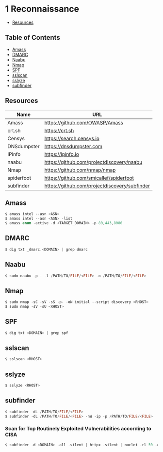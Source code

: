 # 1 Reconnaissance

- [Resources](https://github.com/0xsyr0/Red-Team-Field-Guide/blob/main/reconnaissance.md#Resources)

## Table of Contents

- [Amass](https://github.com/0xsyr0/Red-Team-Field-Guide/blob/main/reconnaissance.md#Amass)
- [DMARC](https://github.com/0xsyr0/Red-Team-Field-Guide/blob/main/reconnaissance.md#DMARC)
- [Naabu](https://github.com/0xsyr0/Red-Team-Field-Guide/blob/main/reconnaissance.md#Naabu)
- [Nmap](https://github.com/0xsyr0/Red-Team-Field-Guide/blob/main/reconnaissance.md#Nmap)
- [SPF](https://github.com/0xsyr0/Red-Team-Field-Guide/blob/main/reconnaissance.md#SPF)
- [sslscan](https://github.com/0xsyr0/Red-Team-Field-Guide/blob/main/reconnaissance.md#sslscan)
- [sslyze](https://github.com/0xsyr0/Red-Team-Field-Guide/blob/main/reconnaissance.md#sslyze)
- [subfinder](https://github.com/0xsyr0/Red-Team-Field-Guide/blob/main/reconnaissance.md#subfinder)

## Resources

| Name | URL |
| --- | --- |
| Amass | https://github.com/OWASP/Amass |
| crt.sh | https://crt.sh |
| Censys | https://search.censys.io |
| DNSdumpster | https://dnsdumpster.com |
| IPinfo | https://ipinfo.io |
| naabu | https://github.com/projectdiscovery/naabu |
| Nmap | https://github.com/nmap/nmap |
| spiderfoot | https://github.com/smicallef/spiderfoot |
| subfinder | https://github.com/projectdiscovery/subfinder |

## Amass

```c
$ amass intel --asn <ASN>
$ amass intel --asn <ASN> -list
$ amass enum -active -d <TARGET_DOMAIN> -p 80,443,8080
```

## DMARC

```c
$ dig txt _dmarc.<DOMAIN> | grep dmarc
```

## Naabu

```c
$ sudo naabu -p - -l /PATH/TO/FILE/<FILE> -o /PATH/TO/FILE/<FILE>
```

## Nmap

```c
$ sudo nmap -sC -sV -sS -p- -oN initial --script discovery <RHOST>
$ sudo nmap -sV -sU <RHOST>
```

## SPF

```c
$ dig txt <DOMAIN> | grep spf
```

## sslscan

```c
$ sslscan <RHOST>
```

## sslyze

```c
$ sslyze <RHOST>
```

## subfinder

```c
$ subfinder -dL /PATH/TO/FILE/<FILE>
$ subfinder -dL /PATH/TO/FILE/<FILE> -nW -ip -p /PATH/TO/FILE/<FILE>
```

### Scan for Top Routinely Exploited Vulnerabilities according to CISA

```c
$ subfinder -d <DOMAIN> -all -silent | httpx -silent | nuclei -rl 50 -c 15 -timeout 10 -tags cisa -vv 
```
